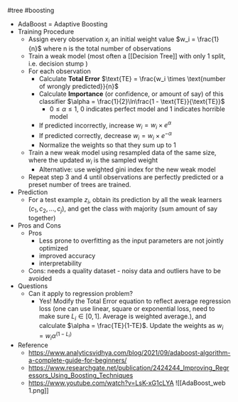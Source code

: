 #tree #boosting 

- AdaBoost = Adaptive Boosting
- Training Procedure
	- Assign every observation $x_i$ an initial weight value $w_i = \frac{1}{n}$ where n is the total number of observations
	- Train a weak model (most often a [[Decision Tree]] with only 1 split, i.e. decision stump )
	- For each observation
		- Calculate **Total Error** $\text{TE} = \frac{w_i \times \text{number of wrongly predicted}}{n}$
		- Calculate **Importance** (or confidence, or amount of say) of this classifier $\alpha = \frac{1}{2}\ln\frac{1 - \text{TE}}{\text{TE}}$
			- $0 \leq \alpha \leq 1$, 0 indicates perfect model and 1 indicates horrible model
		- If predicted incorrectly, increase $w_i = w_i \times e^{\alpha}$
		- If predicted correctly, decrease $w_i = w_i \times e^{-\alpha}$
		- Normalize the weights so that they sum up to 1
	- Train a new weak model using resampled data of the same size, where the updated $w_i$ is the sampled weight
		- Alternative: use weighted gini index for the new weak model
	- Repeat step 3 and 4 until observations are perfectly predicted or a preset number of trees are trained.
- Prediction
	- For a test example $z_i$, obtain its prediction by all the weak learners $(c_1, c_2, ..., c_j)$, and get the class with majority (sum amount of say together)
- Pros and Cons
	- Pros
		- Less prone to overfitting as the input parameters are not jointly optimized
		- improved accuracy
		- interpretability
	- Cons: needs a quality dataset - noisy data and outliers have to be avoided
- Questions
	- Can it apply to regression problem?
		- Yes! Modify the Total Error equation to reflect average regression loss (one can use linear, square or exponential loss, need to make sure $L_i \in [0, 1]$. Average is weighted average.), and calculate $\alpha = \frac{TE}{1-TE}$. Update the weights as $w_i = w_i \alpha^{(1-L_i)}$
- Reference
	- https://www.analyticsvidhya.com/blog/2021/09/adaboost-algorithm-a-complete-guide-for-beginners/
	- https://www.researchgate.net/publication/2424244_Improving_Regressors_Using_Boosting_Techniques
	- https://www.youtube.com/watch?v=LsK-xG1cLYA
![[AdaBoost_web 1.png]]